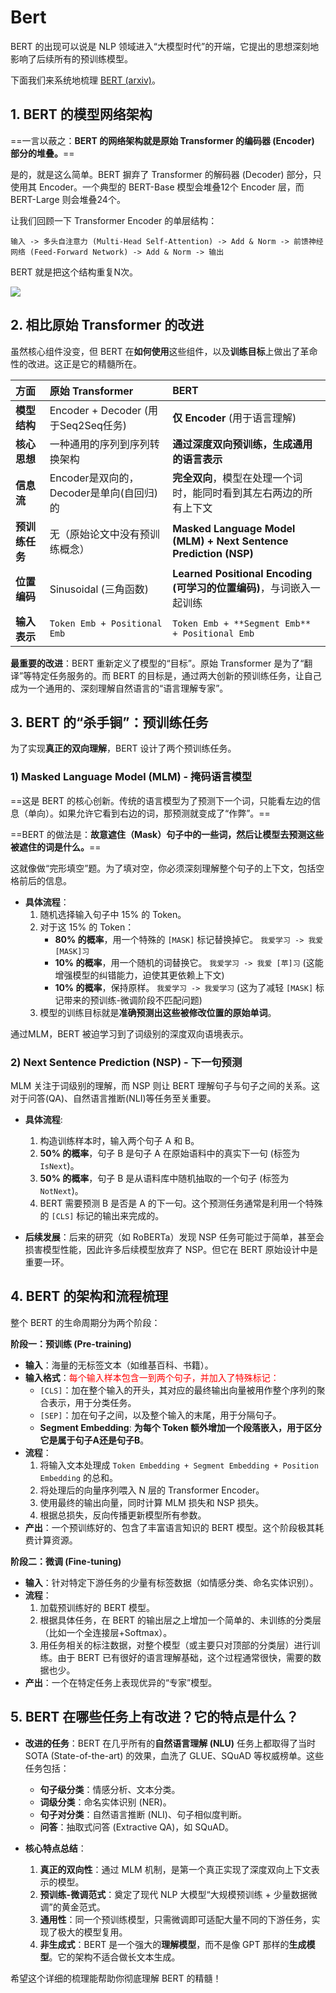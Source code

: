 # Bert

BERT 的出现可以说是 NLP 领域进入“大模型时代”的开端，它提出的思想深刻地影响了后续所有的预训练模型。

下面我们来系统地梳理 [BERT (arxiv)](https://arxiv.org/pdf/1810.04805)。

## 1. BERT 的模型网络架构

==一言以蔽之：**BERT 的网络架构就是原始 Transformer 的编码器 (Encoder) 部分的堆叠。**==

是的，就是这么简单。BERT 摒弃了 Transformer 的解码器 (Decoder) 部分，只使用其 Encoder。一个典型的 BERT-Base 模型会堆叠12个 Encoder 层，而 BERT-Large 则会堆叠24个。

让我们回顾一下 Transformer Encoder 的单层结构：

`输入 -> 多头自注意力 (Multi-Head Self-Attention) -> Add & Norm -> 前馈神经网络 (Feed-Forward Network) -> Add & Norm -> 输出`

BERT 就是把这个结构重复N次。

![](https://cdn.jsdelivr.net/gh/SmilingWayne/picsrepo/202509222302323.png)

## 2. 相比原始 Transformer 的改进

虽然核心组件没变，但 BERT 在**如何使用**这些组件，以及**训练目标**上做出了革命性的改进。这正是它的精髓所在。

| 方面           | 原始 Transformer                         | BERT                                                                 |
| :------------- | :--------------------------------------- | :------------------------------------------------------------------- |
| **模型结构**   | Encoder + Decoder (用于Seq2Seq任务)      | **仅 Encoder** (用于语言理解)                                        |
| **核心思想**   | 一种通用的序列到序列转换架构             | **通过深度双向预训练，生成通用的语言表示**                           |
| **信息流**     | Encoder是双向的，Decoder是单向(自回归)的 | **完全双向**，模型在处理一个词时，能同时看到其左右两边的所有上下文   |
| **预训练任务** | 无（原始论文中没有预训练概念）           | **Masked Language Model (MLM) + Next Sentence Prediction (NSP)**     |
| **位置编码**   | Sinusoidal (三角函数)                    | **Learned Positional Encoding (可学习的位置编码)**，与词嵌入一起训练 |
| **输入表示**   | `Token Emb + Positional Emb`             | `Token Emb + **Segment Emb** + Positional Emb`                       |

**最重要的改进**：BERT 重新定义了模型的“目标”。原始 Transformer 是为了“翻译”等特定任务服务的。而 BERT 的目标是，通过两大创新的预训练任务，让自己成为一个通用的、深刻理解自然语言的“语言理解专家”。

## 3. BERT 的“杀手锏”：预训练任务

为了实现**真正的双向理解**，BERT 设计了两个预训练任务。

### 1) Masked Language Model (MLM) - 掩码语言模型

==这是 BERT 的核心创新。传统的语言模型为了预测下一个词，只能看左边的信息（单向）。如果允许它看到右边的词，那预测就变成了“作弊”。==

==BERT 的做法是：**故意遮住（Mask）句子中的一些词，然后让模型去预测这些被遮住的词是什么。**==

这就像做“完形填空”题。为了填对空，你必须深刻理解整个句子的上下文，包括空格前后的信息。

*   **具体流程**：
    1.  随机选择输入句子中 15% 的 Token。
    2.  对于这 15% 的 Token：
        *   **80% 的概率**，用一个特殊的 `[MASK]` 标记替换掉它。
            `我爱学习 -> 我爱 [MASK]习`
        *   **10% 的概率**，用一个随机的词替换它。
            `我爱学习 -> 我爱 [苹]习` (这能增强模型的纠错能力，迫使其更依赖上下文)
        *   **10% 的概率**，保持原样。
            `我爱学习 -> 我爱学习` (这为了减轻 `[MASK]` 标记带来的预训练-微调阶段不匹配问题)
    3.  模型的训练目标就是**准确预测出这些被修改位置的原始单词**。

通过MLM，BERT 被迫学习到了词级别的深度双向语境表示。

### 2) Next Sentence Prediction (NSP) - 下一句预测
MLM 关注于词级别的理解，而 NSP 则让 BERT 理解句子与句子之间的关系。这对于问答(QA)、自然语言推断(NLI)等任务至关重要。

*   **具体流程**:
    1.  构造训练样本时，输入两个句子 A 和 B。
    2.  **50% 的概率**，句子 B 是句子 A 在原始语料中的真实下一句 (标签为 `IsNext`)。
    3.  **50% 的概率**，句子 B 是从语料库中随机抽取的一个句子 (标签为 `NotNext`)。
    4.  BERT 需要预测 B 是否是 A 的下一句。这个预测任务通常是利用一个特殊的 `[CLS]` 标记的输出来完成的。

*   **后续发展**：后来的研究（如 RoBERTa）发现 NSP 任务可能过于简单，甚至会损害模型性能，因此许多后续模型放弃了 NSP。但它在 BERT 原始设计中是重要一环。

## 4. BERT 的架构和流程梳理

整个 BERT 的生命周期分为两个阶段：

**阶段一：预训练 (Pre-training)**

*   **输入**：海量的无标签文本（如维基百科、书籍）。
*   **输入格式**：<span style="color:red">每个输入样本包含一到两个句子，并加入了特殊标记：</span>
    *   `[CLS]`：加在整个输入的开头，其对应的最终输出向量被用作整个序列的聚合表示，用于分类任务。
    *   `[SEP]`：加在句子之间，以及整个输入的末尾，用于分隔句子。
    *   **Segment Embedding**: **为每个 Token 额外增加一个段落嵌入，用于区分它是属于句子A还是句子B**。
*   **流程**：
    1.  将输入文本处理成 `Token Embedding + Segment Embedding + Position Embedding` 的总和。
    2.  将处理后的向量序列喂入 N 层的 Transformer Encoder。
    3.  使用最终的输出向量，同时计算 MLM 损失和 NSP 损失。
    4.  根据总损失，反向传播更新模型所有参数。
*   **产出**：一个预训练好的、包含了丰富语言知识的 BERT 模型。这个阶段极其耗费计算资源。

**阶段二：微调 (Fine-tuning)**

*   **输入**：针对特定下游任务的少量有标签数据（如情感分类、命名实体识别）。
*   **流程**：
    1.  加载预训练好的 BERT 模型。
    2.  根据具体任务，在 BERT 的输出层之上增加一个简单的、未训练的分类层（比如一个全连接层+Softmax）。
    3.  用任务相关的标注数据，对整个模型（或主要只对顶部的分类层）进行训练。由于 BERT 已有很好的语言理解基础，这个过程通常很快，需要的数据也少。
*   **产出**：一个在特定任务上表现优异的“专家”模型。

## 5. BERT 在哪些任务上有改进？它的特点是什么？

*   **改进的任务**：BERT 在几乎所有的**自然语言理解 (NLU)** 任务上都取得了当时 SOTA (State-of-the-art) 的效果，血洗了 GLUE、SQuAD 等权威榜单。这些任务包括：
    *   **句子级分类**：情感分析、文本分类。
    *   **词级分类**：命名实体识别 (NER)。
    *   **句子对分类**：自然语言推断 (NLI)、句子相似度判断。
    *   **问答**：抽取式问答 (Extractive QA)，如 SQuAD。

*   **核心特点总结**：
    1.  **真正的双向性**：通过 MLM 机制，是第一个真正实现了深度双向上下文表示的模型。
    2.  **预训练-微调范式**：奠定了现代 NLP 大模型“大规模预训练 + 少量数据微调”的黄金范式。
    3.  **通用性**：同一个预训练模型，只需微调即可适配大量不同的下游任务，实现了极大的模型复用。
    4.  **非生成式**：BERT 是一个强大的**理解模型**，而不是像 GPT 那样的**生成模型**。它的架构不适合做长文本生成。

希望这个详细的梳理能帮助你彻底理解 BERT 的精髓！